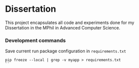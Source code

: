# Dissertation

This project encapsulates all code and experiments done for my Dissertation in the MPhil in Advanced Computer Science. 






### Development commands
Save current run package configuration in `requirements.txt`
```
pip freeze --local | grep -v myapp > requirements.txt
``